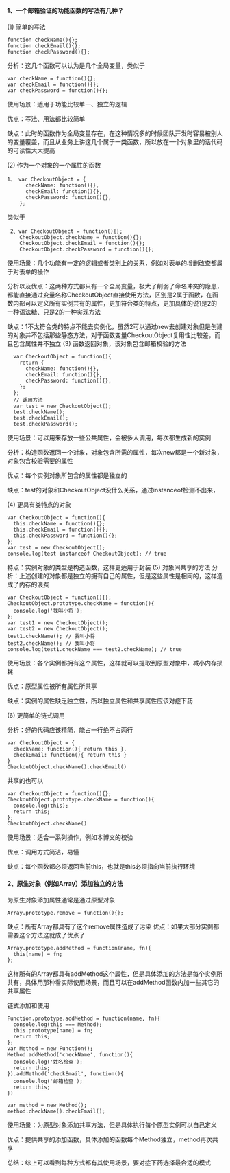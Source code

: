 #### 1、一个邮箱验证的功能函数的写法有几种？
(1) 简单的写法
  ```
  function checkName(){};
  function checkEmail(){};
  function checkPassword(){};
  ```
  分析：这几个函数可以认为是几个全局变量，类似于
  ```
  var checkName = function(){};
  var checkEmail = function(){};
  var checkPassword = function(){};
  ```
  使用场景：适用于功能比较单一、独立的逻辑

  优点：写法、用法都比较简单

  缺点：此时的函数作为全局变量存在，在这种情况多的时候团队开发时容易被别人的变量覆盖，而且从业务上讲这几个属于一类函数，所以放在一个对象里的话代码的可读性大大提高

(2) 作为一个对象的一个属性的函数
 ```
 1、 var CheckoutObject = {
       checkName: function(){},
       checkEmail: function(){},
       checkPassword: function(){},
     };
 ```
 类似于
 ```
  2、var CheckoutObject = function(){};
     CheckoutObject.checkName = function(){};
     CheckoutObject.checkEmail = function(){};
     CheckoutObject.checkPassword = function(){};
 ```
使用场景：几个功能有一定的逻辑或者类别上的关系，例如对表单的增删改查都属于对表单的操作

分析以及优点：这两种方式都只有一个全局变量，极大了削弱了命名冲突的隐患，都能直接通过变量名称CheckoutObject直接使用方法，区别是2属于函数，在函数内部可以定义所有实例共有的属性，更加符合类的特点，更加具体的说1是2的一种语法糖、只是2的一种实现方法

缺点：1不太符合类的特点不能去实例化，虽然2可以通过new去创建对象但是创建的对象并不包括那些静态方法，对于函数变量CheckoutObject复用性比较差，而且包含属性并不独立
(3) 函数返回对象，该对象包含邮箱校验的方法
```
  var CheckoutObject = function(){
    return {
      checkName: function(){},
      checkEmail: function(){},
      checkPassword: function(){},
    };
  };
  // 调用方法
  var test = new CheckoutObject();
  test.checkName();
  test.checkEmail();
  test.checkPassword();
```
使用场景：可以用来存放一些公共属性，会被多人调用，每次都生成新的实例

分析：构造函数返回一个对象，对象包含所需的属性，每次new都是一个新对象，对象包含校验需要的属性

优点：每个实例对象所包含的属性都是独立的

缺点：test的对象和CheckoutObject没什么关系，通过instanceof检测不出来，

(4) 更具有类特点的对象
```
var CheckoutObject = function(){
  this.checkName = function(){};
  this.checkEmail = function(){};
  this.checkPassword = function(){};
};
var test = new CheckoutObject();
console.log(test instanceof CheckoutObject); // true
```
特点：实例对象的类型是构造函数，这样更适用于封装
(5) 对象间共享的方法
分析：上述创建的对象都是独立的拥有自己的属性，但是这些属性是相同的，这样造成了内存的浪费
```
var CheckoutObject = function(){};
CheckoutObject.prototype.checkName = function(){
  console.log('我叫小将');
};
var test1 = new CheckoutObject();
var test2 = new CheckoutObject();
test1.checkName(); // 我叫小将
test2.checkName(); // 我叫小将
console.log(test1.checkName === test2.checkName); // true
```
使用场景：各个实例都拥有这个属性，这样就可以提取到原型对象中，减小内存损耗

优点：原型属性被所有属性所共享

缺点：实例的属性缺乏独立性，所以独立属性和共享属性应该对症下药

(6) 更简单的链式调用

分析：好的代码应该精简，能占一行绝不占两行
```
var CheckoutObject = {
  checkName: function(){ return this },
  checkEmail: function(){ return this }
}
CheckoutObject.checkName().checkEmail()
```
共享的也可以
```
var CheckoutObject = function(){};
CheckoutObject.prototype.checkName = function(){
  console.log(this);
  return this;
};
CheckoutObject.checkName()
```
使用场景：适合一系列操作，例如本博文的校验

优点：调用方式简洁，易懂

缺点：每个函数都必须返回当前this，也就是this必须指向当前执行环境
#### 2、原生对象（例如Array）添加独立的方法
为原生对象添加属性通常是通过原型对象
```
Array.prototype.remove = function(){};
```
缺点：所有Array都具有了这个remove属性造成了污染
优点：如果大部分实例都需要这个方法这就成了优点了
```
Array.prototype.addMethod = function(name, fn){
  this[name] = fn;
};
```
这样所有的Array都具有addMethod这个属性，但是具体添加的方法是每个实例所共有，具体用那种看实际使用场景，而且可以在addMethod函数内加一些其它的共享属性

链式添加和使用
```
Function.prototype.addMethod = function(name, fn){
  console.log(this === Method);
  this.prototype[name] = fn;
  return this;
};
var Method = new Function();
Method.addMethod('checkName', function(){
  console.log('姓名检查');
  return this;
}).addMethod('checkEmail', function(){
  console.log('邮箱检查');
  return this;
})

var method = new Method();
method.checkName().checkEmail();
```
使用场景：为原型对象添加共享方法，但是具体执行每个原型实例可以自己定义

优点：提供共享的添加函数，具体添加的函数每个Method独立，method再次共享

总结：综上可以看到每种方式都有其使用场景，要对症下药选择最合适的模式